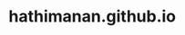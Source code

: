 # hathimanan.github.io
<html lang="en">

<head>
    <meta charset="UTF-8">
    <meta name="viewport" content="width=device-width, initial-scale=1.0">
    <title>Manan Hathi - Portfolio</title>
    <style>
        html {
            scroll-padding-top: 190px;
            scroll-behavior: smooth;
        }
    
        body {
            font-family: 'Roboto', sans-serif;
            margin: 0;
            padding-top: 170px; /* Ensures content isn't hidden under the fixed navbar */
            color: white;
            background-color: #f5f5f5;
        }
    
        .container {
            display: flex;
            flex-direction: column;
            align-items: center;
            margin-top: 50px; /* Adjust this as needed */
            padding: 20px;
        }
    
        header {
            position: fixed;
            top: 0;
            width: 100%;
            height: 280px;
            color: white;
            background: blueviolet;
            z-index: 1000;
        }
    
        header h1 {
            margin: 0;
            font-size: 2.5em;
            color: white;
        }
       h1.hathimanangithub.io    {
           background-color: orange;
       }
        header h2 {
            margin-top: 10px; /* Adjust as needed */
            font-size: 1.5em;
            color: white;
        }
    
        nav {
            display: flex;
            justify-content: center;
            align-items: center;
            position: relative;
            color: white;
        }
    
        nav ul {
            list-style: none;
            display: flex;
            justify-content: center;
            flex-wrap: wrap;
            color: white;
        }
    
        nav ul li {
            margin: 0 20px;
        }
    
        nav ul li a {
            text-decoration: none;
            color: white;
            padding: 8px 15px;
            border-radius: 5px;
            transition: background-color 0.3s, color 0.3s;
        }
    
        nav ul li a:hover {
            background-color: #e0e0e0;
            color: #333;
        }
    
        .hamburger {
            display: none;
            flex-direction: column;
            justify-content: space-around;
            width: 30px;
            height: 21px;
            cursor: pointer;
        }
    
        .hamburger .line {
            width: 100%;
            height: 3px;
            background-color: #333;
            border-radius: 2px;
            transition: all 0.3s;
        }
    
        section {
            padding: 20px;
            max-width: 1200px;
            width: 100%;
            color: black;
            background-color: lightgreen;
            margin: 50px 0; /* Increased margin for better separation */
            box-shadow: 0 2px 4px rgba(0, 0, 0, 0.1);
            border-radius: 5px;
        }
    
        section h2 {
            border-bottom: 2px solid #333;
            padding-bottom: 10px;
            color: black;
        }

        section::after {
            content: "";
            display: block;
            width: 100%;
            height: 2px;
            background-color: #ddd;
            margin-top: 30px;
        }

        section:nth-child(even) {
            background-color: yellow;
            color: black;
        }


        .experience-item,
        .project-item,
        .education-item {
            margin-bottom: 20px;
        }
    
        ul {
            list-style: disc inside;
            color: #555;
        }
    
        footer {
            background: #333;
            color: #fff;
            text-align: center;
            padding: 20px 0;
        }
    
        /* Mobile View (for small screens) */
        @media (max-width: 768px) {
            body {
                padding-top: 120px; /* Adjusted top padding to account for navbar + hamburger height */
            }
    
            header h1 {
                font-size: 2em;
            }
    
            header h2 {
                font-size: 1.2em;
            }
    
            nav ul {
                flex-direction: column;
                display: none;
                background-color: #fff;
                width: 100%;
                text-align: center;
                position: absolute;
                top: 80px; /* Adjusted so that it doesn't overlap with the header */
                left: 0;
                padding: 10px 0;
                box-shadow: 0 2px 4px rgba(0, 0, 0, 0.1);
            }
    
            /* Display the menu when active */
            .nav-links.active {
                display: flex;
            }
    
            nav ul li {
                margin: 10px 0;
            }
    
            .hamburger {
                display: flex;
            }
    
            .hamburger .line {
                background-color: #333;
            }
        }
    </style>
    
    
    <script>
        console.log("JavaScript loaded");
    </script>
</head>

<body>
    <header>
        <div class="container">
            <h1>Manan Hathi</h1>
            <h2>Software Engineer</h2>
            <nav>
                <ul class="nav-links" id="nav-links">
                    <li><a href="#about">About</a></li>
                    <li><a href="#experience">Experience</a></li>
                    <li><a href="#projects">Projects</a></li>
                    <li><a href="#education">Education</a></li>
                    <li><a href="#skills">Skills</a></li>
                    <li><a href="#contact">Contact</a></li>
                </ul>
                <div class="hamburger" id="hamburger" aria-label="Menu">
                    <script>
                        document.addEventListener("DOMContentLoaded", () => {
                            const hamburger = document.getElementById("hamburger");
                            const navLinks = document.getElementById("nav-links");

                            hamburger.addEventListener("click", () => {
                                navLinks.classList.toggle("active");
                            });
                        });

                    </script>
                    <div class="line"></div>
                    <div class="line"></div>
                    <div class="line"></div>
                </div>
            </nav>
        </div>
    </header>

    <section id="about">
        <h2>About Me</h2>
        <p>Hi, I'm Manan Hathi, a Software Engineer based in Ahmedabad, India. I specialize in software testing,
            cybersecurity, and full-stack development. With a strong educational background and hands-on experience, I
            aim to contribute to innovative and secure software solutions.</p>
    </section>

    <section id="experience">
        <h2>Professional Experience</h2>
        <div class="experience-item">
            <h3>Software Test Engineer</h3>
            <p><em>KiwiQA Services Pvt. Ltd. | 07/2023 - Present, Ahmedabad, India</em></p>
            <ul>
                <li> Successfully completed a 6-month internship and was promoted to a full time QA role following a performance review</li>
                <li><b>Insurance Domain Project</b> – Authored 200+ test cases, executed tests, and identified 100+ issues.</li>
                <li><b>Education Domain Project</b> – Created and executed 150+ test cases, uncovering 40+ defects</li>
                <li> <b>HRMS Domain Project</b> – Currently involved in multiple modules, developing and executing 1000+ test cases, and reporting 50+ defects.</li>
                <li>  Contributed to streamlining QMS (Quality Management System) documentation for the organization. </li>
            </ul>
        </div>
    </section>

    <section id="projects">
        <h2>Projects</h2>
        <div class="project-item">
            <h3>Security Testing using Burp Suite and NMap</h3>
            <p><em>02/2023 - 04/2023</em></p>
            <p>Secured a perfect GPA of 10 in college for this project. Directed forwarding and used 1000+
                requests/responses for VAPT.</p>
        </div>
        <div class="project-item">
            <h3>Pharmacy Management System</h3>
            <p><em>04/2022 - 05/2022</em></p>
            <p>Developed an efficient, scalable system using ASP.NET, C#, Visual Studio, and Visual Studio Code.</p>
        </div>
    </section>

    <section id="education">
        <h2>Education</h2>
        <div class="education-item">
            <h3>Advanced Executive Program in Cybersecurity</h3>
            <p><em>International Institute of Information Technology, Bangalore | 04/2023 - 10/2023</em></p>
            <p>GPA: 3.81/4.00</p>
            <ul>
                <li>Enterprise Infrastructure Security</li>
                <li>Application and Web Application Security</li>
                <li>Ransomware and Malware Analysis</li>
                <li>Ethical Hacking and VAPT</li>
            </ul>
        </div>
        <div class="education-item">
            <h3>Bachelor of Technology in Computer Engineering</h3>
            <p><em>Charotar University of Science And Technology, Changa | 07/2019 - 05/2023</em></p>
            <ul>
                <li>Programming Languages: C, C++, Java, Python, JavaScript, Dotnet, C#</li>
                <li>Focus on AI, Data Structures & Algorithms, Software Engineering, Information Security, Blockchain
                    Technology, Operating Systems including Linux Essentials</li>
            </ul>
        </div>
    </section>

    <section id="skills">
        <h2>Skills</h2>
        <ul>
            <li>Regression Testing</li>
            <li>Java</li>
            <li>XPath</li>
            <li>Automation</li>
            <li>Functional Testing</li>
            <li>DSA Algorithms</li>
            <li>Python</li>
            <li>Application Security</li>
            <li>Cyber Security</li>
            <li>Firewalls</li>
            <li>VAPT</li>
            <li>Incidence Response (IR)</li>
            <li>Dotnet</li>
            <li>Blockchain</li>
        </ul>
    </section>

    <section id="contact">
        <h2>Contact</h2>
        <p>Email: <a href="mailto:hathimanan@gmail.com">hathimanan@gmail.com</a></p>
        <p>Phone: +91 9408884750</p>
        <p>Location: Ahmedabad, India</p>
        <p><a href="http://hathimanan.github.io">Personal Website</a></p>
        <p><a href="https://www.linkedin.com/in/manan-hathi/">LinkedIn</a></p>
        <p><a href="https://github.com/hathimanan">GitHub</a></p>
        <p><a href="https://medium.com/@hathimanan">Medium</a></p>
    </section>

    <footer>
        <p>&copy; 2025 Manan Hathi. All rights reserved.</p>
    </footer>
</body>

</html>
